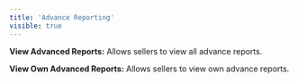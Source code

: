 ```yaml
---
title: 'Advance Reporting'
visible: true
---
```


**View Advanced Reports:** Allows sellers to view all advance reports.

**View Own Advanced Reports:** Allows sellers to view own advance reports.